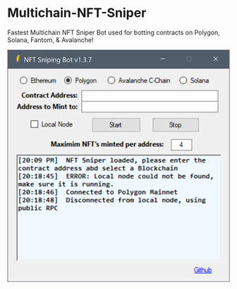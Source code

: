 # Multichain-NFT-Sniper
Fastest Multichain NFT Sniper Bot used for botting contracts on Polygon, Solana, Fantom, &amp; Avalanche!

![My Image](1.3.7.png)
